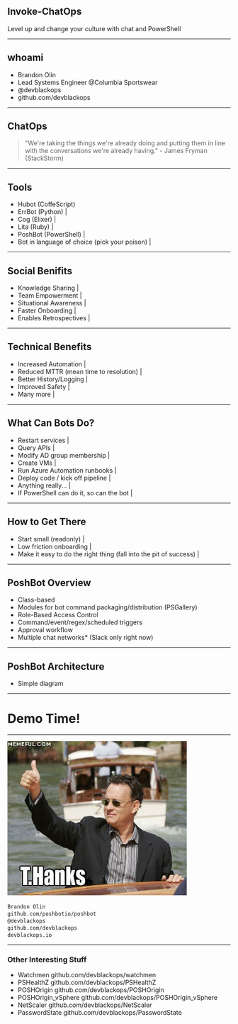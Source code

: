 
## Invoke-ChatOps

Level up and change your culture with chat and PowerShell

---

## whoami

* Brandon Olin
* Lead Systems Engineer @Columbia Sportswear
* @devblackops
* github.com/devblackops

---

## ChatOps

> "We're taking the things we're already doing and putting them in line with the conversations we're already having." - James Fryman (StackStorm)

---

## Tools

- Hubot (CoffeScript)
- ErrBot (Python)  |
- Cog (Elixer)     |
- Lita (Ruby)    |
- PoshBot (PowerShell) |
- Bot in language of choice (pick your poison) |

---

## Social Benifits

- Knowledge Sharing       |
- Team Empowerment        |
- Situational Awareness   |
- Faster Onboarding       |
- Enables Retrospectives  |

---

## Technical Benefits
- Increased Automation                    |
- Reduced MTTR (mean time to resolution)  |
- Better History/Logging                  |
- Improved Safety                         |
- Many more                               |

---

## What Can Bots Do?
- Restart services                         |
- Query APIs                               |
- Modify AD group membership               |
- Create VMs                               |
- Run Azure Automation runbooks            |
- Deploy code / kick off pipeline          |
- Anything really...                       |
- If PowerShell can do it, so can the bot  |

---

## How to Get There
- Start small (readonly)    |
- Low friction onboarding   |
- Make it easy to do the right thing (fall into the pit of success) |

---

## PoshBot Overview
- Class-based
- Modules for bot command packaging/distribution (PSGallery)
- Role-Based Access Control
- Command/event/regex/scheduled triggers
- Approval workflow
- Multiple chat networks* (Slack only right now)

---

## PoshBot Architecture
* Simple diagram

---

# Demo Time!

---

![thanks](assets/T.Hanks.jpg)


```text
Brandon Olin
github.com/poshbotio/poshbot
@devblackops
github.com/devblackops
devblackops.io
```

---

### Other Interesting Stuff

- Watchmen github.com/devblackops/watchmen
- PSHealthZ github.com/devblackops/PSHealthZ
- POSHOrigin github.com/devblackops/POSHOrigin
- POSHOrigin_vSphere github.com/devblackops/POSHOrigin_vSphere
- NetScaler github.com/devblackops/NetScaler
- PasswordState github.com/devblackops/PasswordState